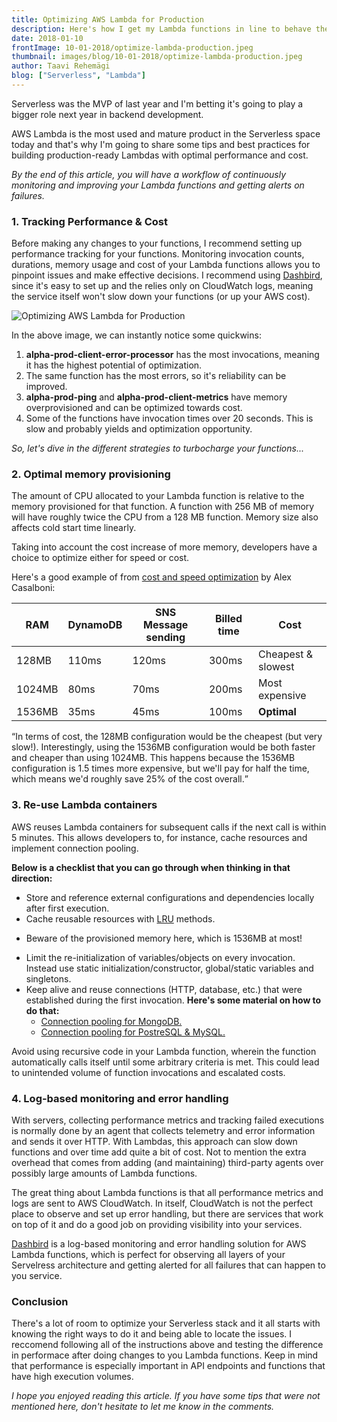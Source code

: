 ```yaml
---
title: Optimizing AWS Lambda for Production
description: Here's how I get my Lambda functions in line to behave their best in production environments.
date: 2018-01-10
frontImage: 10-01-2018/optimize-lambda-production.jpeg
thumbnail: images/blog/10-01-2018/optimize-lambda-production.jpeg
author: Taavi Rehemägi
blog: ["Serverless", "Lambda"]
---
```


Serverless was the MVP of last year and I'm betting it's going to play a bigger role next year in backend development.

AWS Lambda is the most used and mature product in the Serverless space today and that's why I'm going to share some tips and best practices for building production-ready Lambdas with optimal performance and cost.

_By the end of this article, you will have a workflow of continuously monitoring and improving your Lambda functions and getting alerts on failures._

### 1. Tracking Performance & Cost

Before making any changes to your functions, I recommend setting up performance tracking for your functions. Monitoring invocation counts, durations, memory usage and cost of your Lambda functions allows you to pinpoint issues and make effective decisions. I recommend using <a href='https://dashbird.io' target='_blank'>Dashbird</a>, since it's easy to set up and the relies only on CloudWatch logs, meaning the service itself won't slow down your functions (or up your AWS cost).

![Optimizing AWS Lambda for Production](/images/blog/10-01-2018/project-overview.png)

In the above image, we can instantly notice some quickwins:

  1. **alpha-prod-client-error-processor** has the most invocations, meaning it has the highest potential of optimization.
  2. The same function has the most errors, so it's reliability can be improved.
  3. **alpha-prod-ping** and **alpha-prod-client-metrics** have memory overprovisioned and can be optimized towards cost.
  4. Some of the functions have invocation times over 20 seconds. This is slow and probably yields and optimization opportunity.

_So, let's dive in the different strategies to turbocharge your functions..._

### 2. Optimal memory provisioning
The amount of CPU allocated to your Lambda function is relative to the memory provisioned for that function. A function with 256 MB of memory will have roughly twice the CPU from a 128 MB function. Memory size also affects cold start time linearly.

Taking into account the cost increase of more memory, developers have a choice to optimize either for speed or cost.

Here's a good example of from <a href='https://serverless.com/blog/aws-lambda-power-tuning/' target='_blank'>cost and speed optimization</a> by Alex Casalboni:

<table class='table-bordered w-100 text-center mb-4'>
  <thead>
    <tr>
      <th>RAM</th>
      <th>DynamoDB</th>
      <th>SNS Message sending</th>
      <th>Billed time</th>
      <th>Cost</th>
    </tr>
  </thead>
  <tbody>
    <tr>
      <td>128MB</td>
      <td>110ms</td>
      <td>120ms</td>
      <td>300ms</td>
      <td class='bg-warning'>Cheapest & slowest</td>
    </tr>
    <tr>
      <td>1024MB</td>
      <td>80ms</td>
      <td>70ms</td>
      <td>200ms</td>
      <td class='bg-danger'>Most expensive</td>
    </tr>
    <tr>
      <td>1536MB</td>
      <td>35ms</td>
      <td>45ms</td>
      <td>100ms</td>
      <td class='bg-success'><b>Optimal</b></td>
    </tr>
  </tbody>
</table>

<q>In terms of cost, the 128MB configuration would be the cheapest (but very slow!). Interestingly, using the 1536MB configuration would be both faster and cheaper than using 1024MB. This happens because the 1536MB configuration is 1.5 times more expensive, but we'll pay for half the time, which means we'd roughly save 25% of the cost overall.</q>

### 3. Re-use Lambda containers
AWS reuses Lambda containers for subsequent calls if the next call is within 5 minutes. This allows developers to, for instance, cache resources and implement connection pooling.

**Below is a checklist that you can go through when thinking in that direction:**

 * Store and reference external configurations and dependencies locally after first execution.
 * Cache reusable resources with <a href='https://en.wikipedia.org/wiki/Cache_replacement_policies' target='_blank'>LRU</a> methods.
  - Beware of the provisioned memory here, which is 1536MB at most!
 * Limit the re-initialization of variables/objects on every invocation. Instead use static initialization/constructor, global/static variables and singletons.
 * Keep alive and reuse connections (HTTP, database, etc.) that were established during the first invocation. **Here's some material on how to do that:**
    - <a href='https://www.mongodb.com/blog/post/optimizing-aws-lambda-performance-with-mongodb-atlas-and-nodejs' target='_blank'>Connection pooling for MongoDB.</a>
    - <a href='http://blog.rowanudell.com/database-connections-in-lambda/' target='_blank'>Connection pooling for PostreSQL & MySQL.</a>

Avoid using recursive code in your Lambda function, wherein the function automatically calls itself until some arbitrary criteria is met. This could lead to unintended volume of function invocations and escalated costs.

### 4. Log-based monitoring and error handling

With servers, collecting performance metrics and tracking failed executions is normally done by an agent that collects telemetry and error information and sends it over HTTP. With Lambdas, this approach can slow down functions and over time add quite a bit of cost. Not to mention the extra overhead that comes from adding (and maintaining) third-party agents over possibly large amounts of Lambda functions.

The great thing about Lambda functions is that all performance metrics and logs are sent to AWS CloudWatch. In itself, CloudWatch is not the perfect place to observe and set up error handling, but there are services that work on top of it and do a good job on providing visibility into your services.

<a href='https://dashbird.io' target='_blank'>Dashbird</a> is a log-based monitoring and error handling solution for AWS Lambda functions, which is perfect for observing all layers of your Servelress architecture and getting alerted for all failures that can happen to you service.


### Conclusion
There's a lot of room to optimize your Serverless stack and it all starts with knowing the right ways to do it and being able to locate the issues. I reccomend following all of the instructions above and testing the difference in performace after doing changes to you Lambda functions. Keep in mind that performance is especially important in API endpoints and functions that have high execution volumes.


_I hope you enjoyed reading this article. If you have some tips that were not mentioned here, don't hesitate to let me know in the comments._
